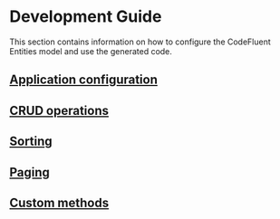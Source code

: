 # Development Guide

This section contains information on how to configure the CodeFluent Entities model and use the generated code.

## [Application configuration](development-guide/application_configuration.md)

## [CRUD operations](development-guide/crud_operations.md)

## [Sorting](development-guide/sorting.md)

## [Paging](development-guide/paging.md)

## [Custom methods](development-guide/custom_methods.md)